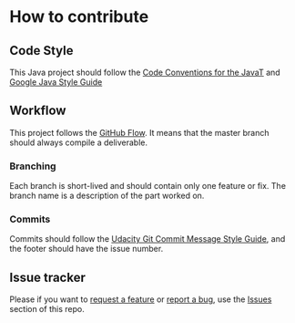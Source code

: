 # How to contribute

## Code Style
This Java project should follow the [Code Conventions for the JavaT](https://checkstyle.org/styleguides/sun-code-conventions-19990420/CodeConvTOC.doc.html) and [Google Java Style Guide](https://checkstyle.org/styleguides/sun-code-conventions-19990420/CodeConvTOC.doc.html)

## Workflow
This project follows the [GitHub Flow](https://guides.github.com/introduction/flow/). It means that the master branch should always compile a deliverable.

### Branching
Each branch is short-lived and should contain only one feature or fix. The branch name is a description of the part worked on.

### Commits
Commits should follow the [Udacity Git Commit Message Style Guide](https://udacity.github.io/git-styleguide/), and the footer should have the issue number.

## Issue tracker
Please if you want to [request a feature](/.github/ISSUE_TEMPLATE/feature_request.md) or [report a bug](/.github/ISSUE_TEMPLATE/bug_report.md), use the [Issues](https://github.com/cortes-gerardo/todo-list-api/issues) section of this repo.
